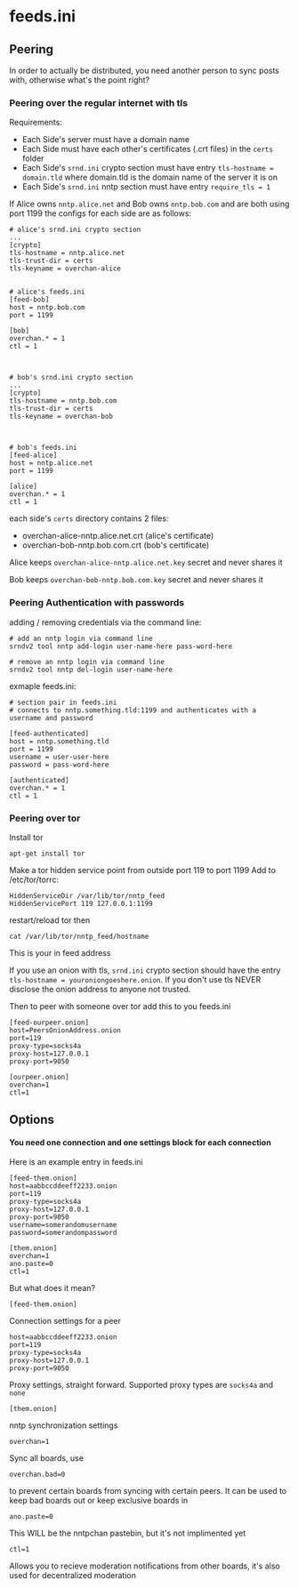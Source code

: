 # feeds.ini #

## Peering ##

In order to actually be distributed, you need another person to sync posts with, otherwise what's the point right?

### Peering over the regular internet with tls ###

Requirements:

* Each Side's server must have a domain name
* Each Side must have each other's certificates (.crt files) in the `certs` folder
* Each Side's `srnd.ini` crypto section must have entry `tls-hostname = domain.tld` where domain.tld is the domain name of the server it is on
* Each Side's `srnd.ini` nntp section must have entry `require_tls = 1`


If Alice owns `nntp.alice.net` and Bob owns `nntp.bob.com` and are both using port 1199 the configs for each side are as follows:

    # alice's srnd.ini crypto section
    ...
    [crypto]
    tls-hostname = nntp.alice.net
    tls-trust-dir = certs
    tls-keyname = overchan-alice


    # alice's feeds.ini
    [feed-bob]
    host = nntp.bob.com
    port = 1199
    
    [bob]
    overchan.* = 1
    ctl = 1



    # bob's srnd.ini crypto section
    ...
    [crypto]
    tls-hostname = nntp.bob.com
    tls-trust-dir = certs
    tls-keyname = overchan-bob



    # bob's feeds.ini
    [feed-alice]
    host = nntp.alice.net
    port = 1199

    [alice]
    overchan.* = 1
    ctl = 1

each side's `certs` directory contains 2 files:

* overchan-alice-nntp.alice.net.crt (alice's certificate)
* overchan-bob-nntp.bob.com.crt (bob's certificate)

Alice keeps `overchan-alice-nntp.alice.net.key` secret and never shares it

Bob keeps `overchan-bob-nntp.bob.com.key` secret and never shares it


### Peering Authentication with passwords ###

adding / removing credentials via the command line:

    # add an nntp login via command line
    srndv2 tool nntp add-login user-name-here pass-word-here
    
    # remove an nntp login via command line
    srndv2 tool nntp del-login user-name-here

exmaple feeds.ini:

    # section pair in feeds.ini
    # connects to nntp.something.tld:1199 and authenticates with a username and password

    [feed-authenticated]
    host = nntp.something.tld
    port = 1199
    username = user-user-here
    password = pass-word-here

    [authenticated]
    overchan.* = 1
    ctl = 1
     

### Peering over tor ###

Install tor

    apt-get install tor

Make a tor hidden service point from outside port 119 to port 1199
Add to /etc/tor/torrc:

    HiddenServiceDir /var/lib/tor/nntp_feed
    HiddenServicePort 119 127.0.0.1:1199

restart/reload tor then

    cat /var/lib/tor/nntp_feed/hostname

This is your in feed address

If you use an onion with tls, `srnd.ini` crypto section should have the entry `tls-hostname = youroniongoeshere.onion`. If you don't use tls NEVER disclose the onion address to anyone not trusted.

Then to peer with someone over tor add this to you feeds.ini

    [feed-ourpeer.onion]
    host=PeersOnionAddress.onion
    port=119
    proxy-type=socks4a
    proxy-host=127.0.0.1
    proxy-port=9050

    [ourpeer.onion]
    overchan=1
    ctl=1


## Options ##

#### You need one connection and one settings block for each connection ####

Here is an example entry in feeds.ini

    [feed-them.onion]
    host=aabbccddeeff2233.onion
    port=119
    proxy-type=socks4a
    proxy-host=127.0.0.1
    proxy-port=9050
    username=somerandomusername
    password=somerandompassword

    [them.onion]
    overchan=1
    ano.paste=0
    ctl=1

But what does it mean?

    [feed-them.onion]

Connection settings for a peer

    host=aabbccddeeff2233.onion
    port=119
    proxy-type=socks4a
    proxy-host=127.0.0.1
    proxy-port=9050
    
Proxy settings, straight forward. Supported proxy types are `socks4a` and `none`

    [them.onion]

nntp synchronization settings

    overchan=1

Sync all boards, use 

    overchan.bad=0

to prevent certain boards from syncing with certain peers. It can be used to keep bad boards out or keep exclusive boards in

    ano.paste=0

This WILL be the nntpchan pastebin, but it's not implimented yet

    ctl=1

Allows you to recieve moderation notifications from other boards, it's also used for decentralized moderation
